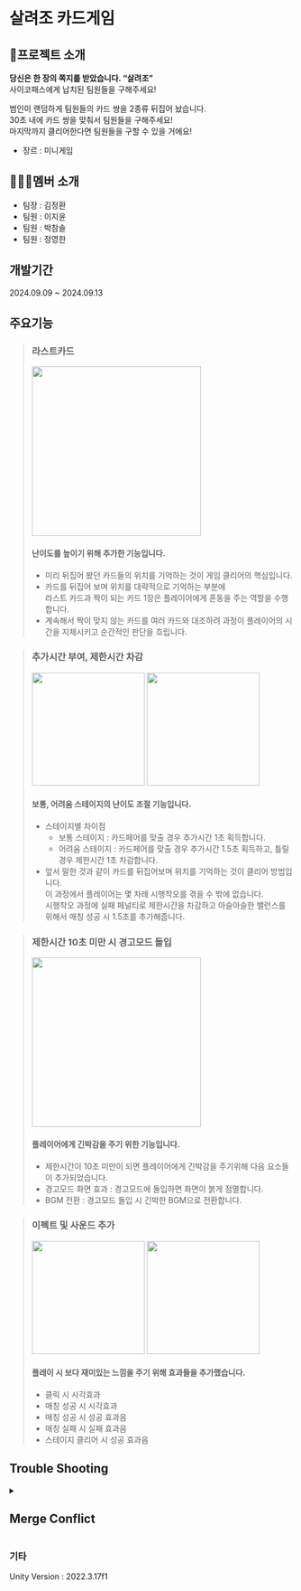 # 살려조 카드게임

## 🎤프로젝트 소개
**당신은 한 장의 쪽지를 받았습니다. “살려조”<br>**
사이코패스에게 납치된 팀원들을 구해주세요!<br>

범인이 랜덤하게 팀원들의 카드 쌍을 2종류 뒤집어 놨습니다.<br>
30초 내에 카드 쌍을 맞춰서 팀원들을 구해주세요!<br>
마지막까지 클리어한다면 팀원들을 구할 수 있을 거에요!

* 장르 : 미니게임

## 👨‍👨‍👦멤버 소개
* 팀장 : 김정환
* 팀원 : 이지윤
* 팀원 : 박참솔
* 팀원 : 정영한

## 개발기간
2024.09.09 ~ 2024.09.13

## 주요기능
> ### 라스트카드
> <img src="https://github.com/user-attachments/assets/e5ad7dc7-db17-47f5-b40c-55095eb454ec" width=300px></img><br/>
> #### 난이도를 높이기 위해 추가한 기능입니다.
> * 미리 뒤집어 봤던 카드들의 위치를 기억하는 것이 게임 클리어의 핵심입니다.
> * 카드를 뒤집어 보며 위치를 대략적으로 기억하는 부분에<br/>
> 라스트 카드과 짝이 되는 카드 1장은 플레이어에게 혼동을 주는 역할을 수행합니다.
> * 계속해서 짝이 맞지 않는 카드를 여러 카드와 대조하려 과정이
플레이어의 시간을 지체시키고 순간적인 판단을 흐립니다.

> ### 추가시간 부여, 제한시간 차감
> <img src="https://github.com/user-attachments/assets/415486e5-426e-48df-9c81-8817cad85c12" width=200px></img>
<img src="https://github.com/user-attachments/assets/0c7f8ab9-3f49-41af-ae25-d7ca241dc5bd" width=200px></img><br/>
> #### 보통, 어려움 스테이지의 난이도 조절 기능입니다.
> * 스테이지별 차이점
>   * 보통 스테이지 : 카드페어를 맞출 경우 추가시간 1초 획득합니다.
>   * 어려움 스테이지 : 카드페어를 맞출 경우 추가시간 1.5초 획득하고, 틀릴 경우 제한시간 1초 차감합니다.
> * 앞서 말한 것과 같이 카드를 뒤집어보며 위치를 기억하는 것이 클리어 방법입니다.<br/>
이 과정에서 플레이어는 몇 차례 시행착오를 겪을 수 밖에 없습니다.<br/>
시행착오 과정에 실패 페널티로 제한시간을 차감하고 아슬아슬한 밸런스를 위해서 매칭 성공 시 1.5초를 추가해줍니다.

> ### 제한시간 10초 미만 시 경고모드 돌입
> <img src="https://github.com/user-attachments/assets/59b28ecb-c841-481f-b925-7881429921fc" width=300px></img><br/>
> #### 플레이어에게 긴박감을 주기 위한 기능입니다.
> * 제한시간이 10초 미만이 되면 플레이어에게 긴박감을 주기위해 다음 요소들이 추가되었습니다.
> * 경고모드 화면 효과 : 경고모드에 돌입하면 화면이 붉게 점멸합니다.
> * BGM 전환 : 경고모드 돌입 시 긴박한 BGM으로 전환합니다.

> ### 이펙트 및 사운드 추가
> <img src="https://github.com/user-attachments/assets/d0c6baca-a559-4bc8-9289-bcad5c820b3e" height=200px></img> <img src="https://github.com/user-attachments/assets/79471cb1-71ff-4f43-b1a2-6d297546ad91" height=200px></img><br/>
> #### 플레이 시 보다 재미있는 느낌을 주기 위해 효과들을 추가했습니다.
> * 클릭 시 시각효과
> * 매칭 성공 시 시각효과
> * 매칭 성공 시 성공 효과음
> * 매칭 실패 시 실패 효과음
> * 스테이지 클리어 시 성공 효과음

## Trouble Shooting
<details> 
  <summary><h2>Merge Conflict</h2></summary>
<h3>발생 배경</h3>
기능을 너무 세부적으로 나눠서 분담한 결과 공통 작업 영역이 생겼습니다.<br/>
그러다 보니 2명의 작업자가 하나의 스크립트와 프리팹을 수정했습니다.
<h3>원인</h3>
<ol>
  <li>
    <h4>스크립트</h4> 충돌 해결 방법은 공통된 Card 스크립트는 IDE를 열어서 충돌된 부분을 수정하고 합쳐주었습니다.
  </li>
  <li>
    <h4>프리팹 오류</h4>
    하나의 프리팹에 대해 2명의 작업자가 수정한 경우였습니다.<br/>
    이때 한 작업자 분은 Board 프리팹의 이름을 Card로 변경했습니다.<br/>
    간단한 수정이지만 이후에 작업을 진행할 때 문제가 되었습니다.<br/>
    Board를 계속해서 쓰고 계신 작업자분께서 프리팹이 사라졌다고 말하셨습니다.<br/>
    급하게 이상이 없는지 확인을 해보지만 merge가 충돌 없이 잘 합쳐져서 이상이 없다고 표시되었습니다.<br/>
    히스토리를 뒤져보고서야 이름이 바뀐 걸 알 수 있었습니다.<br/>
  </li>
</ol>
</details>

### 기타
Unity Version : 2022.3.17f1

